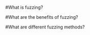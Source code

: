 #What is fuzzing?



#What are the benefits of fuzzing?




#What are different fuzzing methods?



